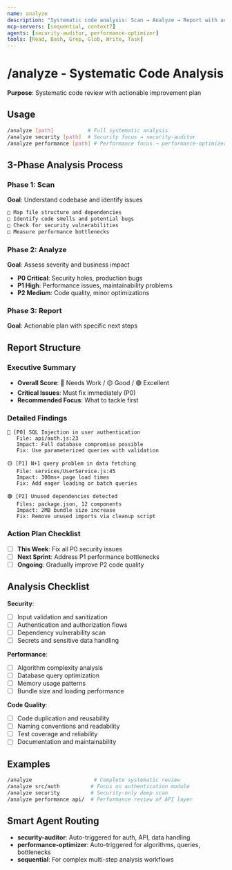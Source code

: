 ```yaml
---
name: analyze
description: "Systematic code analysis: Scan → Analyze → Report with actionable plan"
mcp-servers: [sequential, context7]
agents: [security-auditor, performance-optimizer]
tools: [Read, Bash, Grep, Glob, Write, Task]
---
```


# /analyze - Systematic Code Analysis

**Purpose**: Systematic code review with actionable improvement plan

## Usage

```bash
/analyze [path]           # Full systematic analysis
/analyze security [path]  # Security focus → security-auditor
/analyze performance [path] # Performance focus → performance-optimizer
```

## 3-Phase Analysis Process

### Phase 1: Scan
**Goal**: Understand codebase and identify issues
```bash
□ Map file structure and dependencies
□ Identify code smells and potential bugs
□ Check for security vulnerabilities
□ Measure performance bottlenecks
```

### Phase 2: Analyze
**Goal**: Assess severity and business impact
- **P0 Critical**: Security holes, production bugs
- **P1 High**: Performance issues, maintainability problems  
- **P2 Medium**: Code quality, minor optimizations

### Phase 3: Report
**Goal**: Actionable plan with specific next steps

## Report Structure

### Executive Summary
- **Overall Score**: 🔴 Needs Work / 🟡 Good / 🟢 Excellent
- **Critical Issues**: Must fix immediately (P0)
- **Recommended Focus**: What to tackle first

### Detailed Findings
```
🔴 [P0] SQL Injection in user authentication
   File: api/auth.js:23
   Impact: Full database compromise possible
   Fix: Use parameterized queries with validation

🟡 [P1] N+1 query problem in data fetching  
   File: services/UserService.js:45
   Impact: 300ms+ page load times
   Fix: Add eager loading or batch queries

🟢 [P2] Unused dependencies detected
   Files: package.json, 12 components
   Impact: 2MB bundle size increase
   Fix: Remove unused imports via cleanup script
```

### Action Plan Checklist
- [ ] **This Week**: Fix all P0 security issues
- [ ] **Next Sprint**: Address P1 performance bottlenecks
- [ ] **Ongoing**: Gradually improve P2 code quality

## Analysis Checklist

**Security**:
- [ ] Input validation and sanitization
- [ ] Authentication and authorization flows
- [ ] Dependency vulnerability scan
- [ ] Secrets and sensitive data handling

**Performance**:
- [ ] Algorithm complexity analysis
- [ ] Database query optimization
- [ ] Memory usage patterns
- [ ] Bundle size and loading performance

**Code Quality**:
- [ ] Code duplication and reusability
- [ ] Naming conventions and readability
- [ ] Test coverage and reliability
- [ ] Documentation and maintainability

## Examples

```bash
/analyze                    # Complete systematic review
/analyze src/auth          # Focus on authentication module
/analyze security          # Security-only deep scan
/analyze performance api/  # Performance review of API layer
```

## Smart Agent Routing

- **security-auditor**: Auto-triggered for auth, API, data handling
- **performance-optimizer**: Auto-triggered for algorithms, queries, bottlenecks
- **sequential**: For complex multi-step analysis workflows
